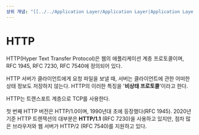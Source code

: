 ```yaml
---
상위 개념: "[[../../Application Layer/Application Layer|Application Layer]]"
---
```

# HTTP
HTTP(Hyper Text Transfer Protocol)은 웹의 애플리케이션 계층 프로토콜이며, RFC 1945, RFC 7230, RFC 7540에 정의되어 있다.

HTTP 서버가 클라이언트에게 요청 파일을 보낼 때, 서버는 클라이언트에 관한 어떠한 상태 정보도 저장하지 않는다. HTTP의 이러한 특징을 '**비상태 프로토콜**'이라고 한다.

HTTP는 트랜스포트 계층으로 TCP를 사용한다.

첫 번째 HTTP 버전은 HTTP/1.0이며, 1990년대 초에 등장했다(RFC 1945). 2020년 기준 HTTP 트랜잭션의 대부분은 **HTTP/1.1** (RFC 7230)을 사용하고 있지만, 점차 많은 브라우저와 웹 서버가 HTTP/2 (RFC 7540)를 지원하고 있다.

